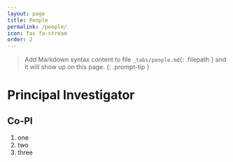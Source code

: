 ```yaml
---
layout: page
title: People
permalink: /people/
icon: fas fa-stream
order: 2
---
```



> Add Markdown syntax content to file `_tabs/people.md`{: .filepath } and it will show up on this page.
{: .prompt-tip }



# Principal Investigator

## Co-PI

1. one
1. two
1. three

